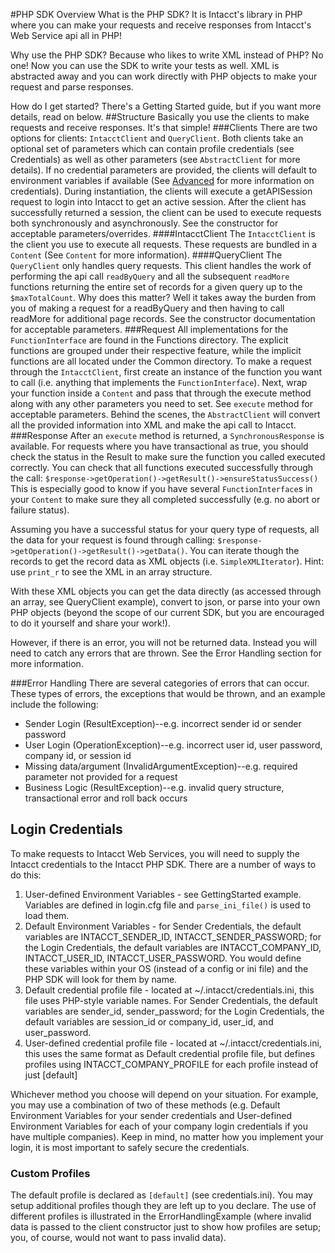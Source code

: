 #PHP SDK Overview
What is the PHP SDK?  It is Intacct's library in PHP where you can make your requests and receive responses from Intacct's Web Service api all in PHP!

Why use the PHP SDK?  Because who likes to write XML instead of PHP? No one!  Now you can use the SDK to write your tests as well.  XML is abstracted away and you can work directly with PHP objects to make your request and parse responses.

How do I get started?  There's a Getting Started guide, but if you want more details, read on below.
##Structure
Basically you use the clients to make requests and receive responses.  It's that simple!
###Clients
There are two options for clients: `IntacctClient` and `QueryClient`.  Both clients take an optional set of parameters which can contain profile credentials (see Credentials) as well as other parameters (see `AbstractClient` for more details).
If no credential parameters are provided, the clients will default to environment variables if available (See [Advanced](advanced.md) for more information on credentials). During instantiation, the clients will execute a getAPISession request to login into Intacct to get an active session.
After the client has successfully returned a session, the client can be used to execute requests both synchronously and asynchronously.  See the constructor for acceptable parameters/overrides.
####IntacctClient
The `IntacctClient` is the client you use to execute all requests.  These requests are bundled in a `Content` (See `Content` for more information).
####QueryClient
The `QueryClient` only handles query requests. This client handles the work of performing the api call `readByQuery` and all the subsequent `readMore` functions returning the entire set of records for a given query up to the `$maxTotalCount`.
Why does this matter?  Well it takes away the burden from you of making a request for a readByQuery and then having to call readMore for additional page records.  See the constructor documentation for acceptable parameters.
###Request
All implementations for the `FunctionInterface` are found in the Functions directory.  The explicit functions are grouped under their respective feature, while the implicit functions are all located under the Common directory.
To make a request through the `IntacctClient`, first create an instance of the function you want to call (i.e. anything that implements the `FunctionInterface`). Next, wrap your function inside a `Content` and pass that through the execute method along with any other parameters you need to set.
See `execute` method for acceptable parameters.
Behind the scenes, the `AbstractClient` will convert all the provided information into XML and make the api call to Intacct.
###Response
After an `execute` method is returned, a `SynchronousResponse` is available. For requests where you have transactional as true, you should check the status in the Result to make sure the function you called executed correctly.  You can check that all functions executed successfully through the call:
 `$response->getOperation()->getResult()->ensureStatusSuccess()`
This is especially good to know if you have several `FunctionInterface`s in your `Content` to make sure they all completed successfully (e.g. no abort or failure status).

Assuming you have a successful status for your query type of requests, all the data for your request is found through calling: 
`$response->getOperation()->getResult()->getData()`.  You can iterate though the records to get the record data as XML objects (i.e. `SimpleXMLIterator`).  Hint: use `print_r` to see the XML in an array structure.  

With these XML objects you can get the data directly (as accessed through an array, see QueryClient example), convert to json, or parse into your own PHP objects (beyond the scope of our current SDK, but you are encouraged to do it yourself and share your work!).

However, if there is an error, you will not be returned data.  Instead you will need to catch any errors that are thrown.  See the Error Handling section for more information.

###Error Handling
There are several categories of errors that can occur.  These types of errors, the exceptions that would be thrown, and an example include the following:
* Sender Login (ResultException)--e.g. incorrect sender id or sender password
* User Login (OperationException)--e.g. incorrect user id, user password, company id, or session id
* Missing data/argument (InvalidArgumentException)--e.g. required parameter not provided for a request
* Business Logic (ResultException)--e.g. invalid query structure, transactional error and roll back occurs

## Login Credentials
To make requests to Intacct Web Services, you will need to supply the Intacct credentials to the Intacct PHP SDK.
There are a number of ways to do this:

1. User-defined Environment Variables - see GettingStarted example.  Variables are defined in login.cfg file and `parse_ini_file()` is used to load them.
2. Default Environment Variables - for Sender Credentials, the default variables are INTACCT_SENDER_ID, INTACCT_SENDER_PASSWORD; for the Login Credentials, the default variables are INTACCT_COMPANY_ID, INTACCT_USER_ID, INTACCT_USER_PASSWORD.  You would define these variables within your OS (instead of a config or ini file) and the PHP SDK will look for them by name.
3. Default credential profile file - located at ~/.intacct/credentials.ini, this file uses PHP-style variable names.  For Sender Credentials, the default variables are sender_id, sender_password; for the Login Credentials, the default variables are session_id or company_id, user_id, and user_password.
4. User-defined credential profile file - located at ~/.intacct/credentials.ini, this uses the same format as Default credential profile file, but defines profiles using INTACCT_COMPANY_PROFILE for each profile instead of just \[default]

Whichever method you choose will depend on your situation.  For example, you may use a combination of two of these methods (e.g. Default Environment Variables for your sender credentials and User-defined Environment Variables for each of your company login credentials if you have multiple companies).  Keep in mind, no matter how you implement your login, it is most important to safely secure the credentials.

### Custom Profiles
The default profile is declared as `[default]` (see credentials.ini).  You may setup additional profiles though they are left up to you declare.  The use of different profiles is illustrated in the ErrorHandlingExample (where invalid data is passed to the client constructor just to show how profiles are setup; you, of course, would not want to pass invalid data).
